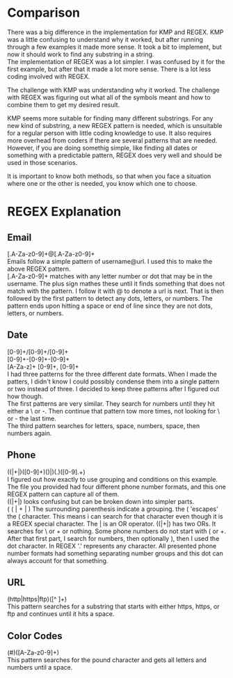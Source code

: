 # Comparison
There was a big difference in the implementation for KMP and REGEX. KMP was a little confusing to understand why it worked, but after running through a few examples it made more sense. It took a bit to implement, but now it should work to find any substring in a string.  
The implementation of REGEX was a lot simpler. I was confused by it for the first example, but after that it made a lot more sense. There is a lot less coding involved with REGEX.  

The challenge with KMP was understanding why it worked. The challenge with REGEX was figuring out what all of the symbols meant and how to combine them to get my desired result.  

KMP seems more suitable for finding many different substrings. For any new kind of substring, a new REGEX pattern is needed, which is unsuitable for a regular person with little coding knowledge to use. It also requires more overhead from coders if there are several patterns that are needed.  
However, if you are doing somethig simple, like finding all dates or something with a predictable pattern, REGEX does very well and should be used in those scenarios.  

It is important to know both methods, so that when you face a situation where one or the other is needed, you know which one to choose.

# REGEX Explanation
## Email
[.A-Za-z0-9]+@[.A-Za-z0-9]+  
Emails follow a simple pattern of username@url. I used this to make the above REGEX pattern.  
[.A-Za-z0-9]+ matches with any letter number or dot that may be in the username. The plus sign mathes these until it finds something that does not match with the pattern. I follow it with @ to denote a url is next. That is then followed by the first pattern to detect any dots, letters, or numbers. The pattern ends upon hitting a space or end of line since they are not dots, letters, or numbers.
## Date
[0-9]+\/[0-9]+\/[0-9]+  
[0-9]+-[0-9]+-[0-9]+  
[A-Za-z]+ [0-9]+, [0-9]+  
I had three patterns for the three different date formats. When I made the patters, I didn't know I could possibly condense them into a single pattern or two instead of three. I decided to keep three patterns after I figured out how though.  
The first patterns are very similar. They search for numbers until they hit either a \ or -. Then continue that pattern tow more times, not looking for \ or - the last time.  
The third pattern searches for letters, space, numbers, space, then numbers again.
## Phone
(\(|\+|)([0-9]+)(\)|)(.)([0-9].+)  
I figured out how exactly to use grouping and conditions on this example. The file you provided had four different phone number formats, and this one REGEX pattern can capture all of them.  
(\(|\+|) looks confusing but can be broken down into simpler parts.  
(  \(  |  \+  |  ) The surrounding parenthesis indicate a grouping. the \( 'escapes' the ( character. This means i can search for that character even though it is a REGEX special character. The | is an OR operator. (\(|\+|) has two ORs. It searches for \ or + or nothing. Some phone numbers do not start with ( or +.  
After that first part, I search for numbers, then optionally ), then I used the dot character. In REGEX '.' represents any character. All presented phone number formats had something separating number groups and this dot can always account for that something.
## URL
(http|https|ftp)([^ ]+)  
This pattern searches for a substring that starts with either https, https, or ftp and continues until it hits a space.
## Color Codes
(#)([A-Za-z0-9]+)  
This pattern searches for the pound character and gets all letters and numbers until a space.